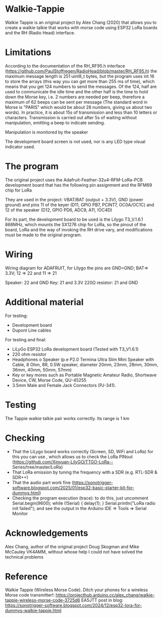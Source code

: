 # Walkie-Tappie

Walkie Tappie is an original project by Alex Chang (2020) that allows you to create a walkie talkie that works with morse code using ESP32 LoRa boards and the RH (Radio Head) interface.

Limitations
===========

According to the documentation of the RH_RF95.h interface (https://github.com/PaulStoffregen/RadioHead/blob/master/RH_RF95.h) the maximum message length is 251 uint8_t bytes, but the program uses int 16 to store the arrays (this way you can get more than 255 ms of time), which means that you get 124 numbers to send the messages. Of the 124, half are used to communicate the idle time and the other half is the time to hold down the Morse key, i.e. 2 numbers are needed per beep, therefore a maximum of 62 beeps can be sent per message (The standard word in Morse is "PARIS" which would be about 28 numbers, giving us about two words). In practice, it is about 15s of transmission and less than 10 letters or characters.
Transmission is carried out after 5s of waiting without manipulation, emitting a beep to indicate sending.

Manipulation is monitored by the speaker

The development board screen is not used, nor is any LED type visual indicator used.

The program
===========

The original project uses the Adafruit-Feather-32u4-RFM-LoRa-PCB development board that has the following pin assignment and the RFM69 chip for LoRa

They are used in the project: VBAT/BAT (output + 3.3V), GND (power ground) and pins 11 of the keyer (D11, GPIO PB7, PCINT7, OC0A/OC1C) and 12 of the speaker (D12, GPIO PD6, ADC9, A11, !OC4D)

For its part, the development board to be used is the Lilygo T3_V.1.6.1 868MHz, which mounts the SX1276 chip for LoRa, so the pinout of the board, LoRa and the way of invoking the RH drive vary, and modifications must be made to the original program.

Wiring
======

Wiring diagram for ADAFRUIT, for Lilygo the pins are GND=GND; BAT=> 3.3V; 12 => 22 and 11 => 21

Speaker: 22 and GND
Key: 21 and 3.3V
220Ω resistor: 21 and GND

Additional material
==================

For testing:
- Development board
- Dupont Line cables
  
For testing and final:
- LiLyGo ESP32 LoRa development board (Tested with T3_V1.6.1)
- 220 ohm resistor
- Headphones o Speaker (p.e P2.0 Termina Ultra Slim Mini Speaker with Cable, 8 Ohm, 8R, 0.5W speaker, diameter 20mm, 23mm, 28mm, 30mm, 36mm, 40mm, 50mm, 57mm)
- Key or key mores such as Portable Magnetic Amateur Radio, Shortwave Device, CW, Morse Code, QU-45255
- 3.5mm Male and Female Jack Connectors (PJ-341).
  
Testing
========

The Tappie walkie talkie pair works correctly. Its range is 1 km

Checking
========

- That the LiLygo board works correctly (Screen, SD, WiFi and LoRa) for this you can use , which allows us to check the LoRa PINout (https://github.com/Xinyuan-LilyGO/TTGO-LoRa-- Series/tree/master/LoRa)
- That LoRa emission by tuning the frequency with a SDR (e.g. RTL-SDR & SDR++)
- That the audio part work fine (https://sonotrigger-software.blogspot.com/2025/01/esp32-basic-starter-kit-for-dummys.html)
- Checking the program execution (trace): to do this, just uncomment
  Serial.begin(9600);
  while (!Serial) { delay(1); }
  Serial.println("LoRa radio init failed");
and see the output in the Arduino IDE => Tools => Serial Monitor

Acknowledgements
================

Alex Chang, author of the original project
Doug Skogman and Mike McCauley VK4AMM, without whose help I could not have solved the technical problems

Reference
=========

Walkie Tappie (Wireless Morse Code). Ditch your phones for a wireless Morse code transmitter!: https://projecthub.arduino.cc/alex_chang/walkie-tappie-wireless-morse-code-3725d6 
EA5JTT post in blog: https://sonotrigger-software.blogspot.com/2024/12/esp32-lora-for-dummys-walkie-tappie.html

